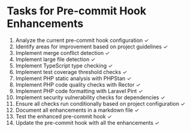 # Tasks for Pre-commit Hook Enhancements

1. Analyze the current pre-commit hook configuration ✓
2. Identify areas for improvement based on project guidelines ✓
3. Implement merge conflict detection ✓
4. Implement large file detection ✓
5. Implement TypeScript type checking ✓
6. Implement test coverage threshold checks ✓
7. Implement PHP static analysis with PHPStan ✓
8. Implement PHP code quality checks with Rector ✓
9. Implement PHP code formatting with Laravel Pint ✓
10. Implement security vulnerability checks for dependencies ✓
11. Ensure all checks run conditionally based on project configuration ✓
12. Document all enhancements in a markdown file ✓
13. Test the enhanced pre-commit hook ✓
14. Update the pre-commit hook with all the enhancements ✓
